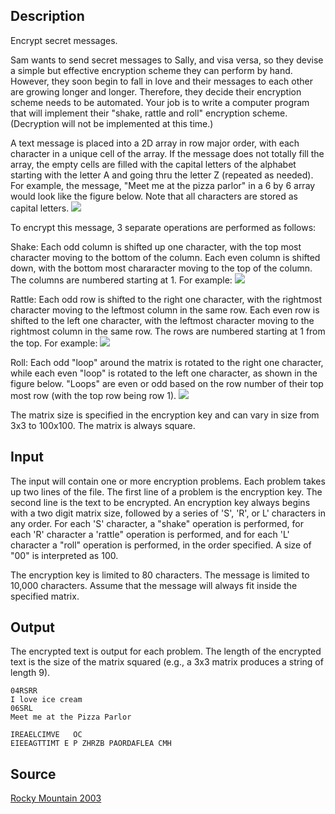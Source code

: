 <h2>Description</h2><p>Encrypt secret messages.
</p>Sam wants to send secret messages to Sally, and visa versa, so they devise a simple but effective encryption scheme they can perform by hand. However, they soon begin to fall in love and their messages to each other are growing longer and longer. Therefore, they decide their encryption scheme needs to be automated. Your job is to write a computer program that will implement their "shake, rattle and roll" encryption scheme. (Decryption will not be implemented at this time.)

A text message is placed into a 2D array in row major order, with each character in a unique cell of the array. If the message does not totally fill the array, the empty cells are filled with the capital letters of the alphabet starting with the letter A and going thru the letter Z (repeated as needed). For example, the message, "Meet me at the pizza parlor" in a 6 by 6 array would look like the figure below. Note that all characters are stored as capital letters.
<img src="images/2317_1.jpg"><p>
</p>To encrypt this message, 3 separate operations are performed as follows:

Shake: Each odd column is shifted up one character, with the top most character moving to the bottom of the column. Each even column is shifted down, with the bottom most chararacter moving to the top of the column. The columns are numbered starting at 1. For example:
<img src="images/2317_2.jpg"><p>
</p>Rattle: Each odd row is shifted to the right one character, with the rightmost character moving to the leftmost column in the same row. Each even row is shifted to the left one character, with the leftmost character moving to the rightmost column in the same row. The rows are numbered starting at 1 from the top. For example:
<img src="images/2317_3.jpg"><p>
</p>Roll: Each odd "loop" around the matrix is rotated to the right one character, while each even "loop" is rotated to the left one character, as shown in the figure below. "Loops" are even or odd based on the row number of their top most row (with the top row being row 1).
<img src="images/2317_4.jpg"><p>
</p>The matrix size is specified in the encryption key and can vary in size from 3x3 to 100x100. The matrix is always square.<h2>Input</h2><p>The input will contain one or more encryption problems. Each problem takes up two lines of the file. The first line of a problem is the encryption key. The second line is the text to be encrypted. An encryption key always begins with a two digit matrix size, followed by a series of 'S', 'R', or L' characters in any order. For each 'S' character, a "shake" operation is performed, for each 'R' character a 'rattle" operation is performed, and for each 'L' character a "roll" operation is performed, in the order specified. A size of "00" is interpreted as 100.
</p>
The encryption key is limited to 80 characters. The message is limited to 10,000 characters. Assume that the message will always fit inside the specified matrix.


<h2>Output</h2><p>The encrypted text is output for each problem. The length of the encrypted text is the size of the matrix squared (e.g., a 3x3 matrix produces a string of length 9).</p><pre><code class="language-input1">04RSRR
I love ice cream
06SRL
Meet me at the Pizza Parlor
</code></pre><pre><code class="language-output1">IREAELCIMVE   OC
EIEEAGTTIMT E P ZHRZB PAORDAFLEA CMH
</code></pre><h2>Source</h2><a href="searchproblem?field=source&amp;key=Rocky+Mountain+2003">Rocky Mountain 2003</a>